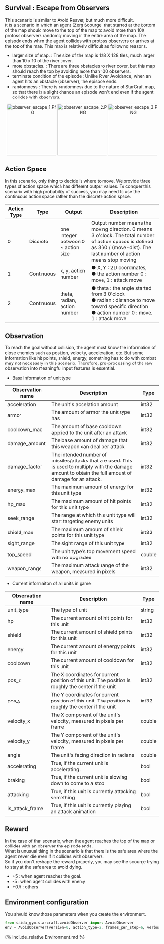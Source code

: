 ## Survival : Escape from Observers

This scenario is similar to Avoid Reaver, but much more difficult.  
It is a scenario in which an agent (Zerg Scourge) that started at the bottom of the map should move to the top of the map to avoid more than 100 protoss observers randomly moving in the entire area of the map.
The episode ends when the agent collides with protoss observers or arrives at the top of the map.
This map is relatively difficult as following reasons.

- larger size of map. : The size of the map is 128 X 128 tiles, much larger than 10 x 10 of the river cover.
- more obstacles. : There are three obstacles to river cover, but this map should reach the top by avoiding more than 100 observers.
- terminate condition of the episode : Unlike River Avoidance, when an agent hits an obstacle (observer), the episode ends.
- randomness : There is randomness due to the nature of StarCraft map, so that there is a slight chance an episode won't end even if the agent collides with observers.

<p style="text-align:center;">
    <img style="max-width:32%; height:12em" src="/SAIDA_RL/assets/image/observer_escape_1.PNG" alt="observer_escape_1.PNG">
    <img style="max-width:32%; height:12em" src="/SAIDA_RL/assets/image/observer_escape_2.PNG" alt="observer_escape_2.PNG">
    <img style="max-width:32%; height:12em" src="/SAIDA_RL/assets/image/Avoid_Observer.gif" alt="observer_escape_3.PNG">
</p>

## Action Space 

In this scenario, only thing to decide is where to move. We provide three types of action space which has different output values.
To conquer this scenario with high probability of success, you may need to use the continuous action space rather than the discrete action space.

 Action Type  | Type | Output | Description |
---- | ---- | ---- | ---- |
0 | Discrete | one integer between 0 ~ action size | Output number means the moving direction. 0 means 3 o'clock. The total number of action spaces is defined as 360 / (move-dist). The last number of action means stop moving |
1 | Continuous | x, y, action number | ● X, Y : 2D coordinates, <br/> ● the action number 0 : move, 1 : attack move |
2 | Continuous | theta, radian, action number | ● theta : the angle started from 3 0'clock  <br/> ● radian : distance to move toward specific direction <br/> ● action number 0 : move, 1 : attack move |

## Observation 

To reach the goal without collision, the agent must know the information of close enemies such as position, velocity, acceleration, etc.
But some information like hit points, shield, energy, something has to do with combat may not necessary in this scenario.
Therefore, pre-processing of the raw observation into meaningful input features is essential.

- Base Information of unit type

Observation name  | Description | Type|
 ---- | ---- | ---- | 
acceleration | The unit's accelation amount | int32 |
armor |The amount of armor the unit type has |int32 
cooldown_max |The amount of base cooldown applied to the unit after an attack |int32 
damage_amount |The base amount of damage that this weapon can deal per attack |int32 
damage_factor |The intended number of missiles/attacks that are used. This is used to multiply with the damage amount to obtain the full amount of damage for an attack. |int32 
energy_max |The maximum amount of energy for this unit type| int32 
hp_max |The maximum amount of hit points for this unit type| int32 
seek_range |The range at which this unit type will start targeting enemy units |int32 
shield_max |The maximum amount of shield points for this unit type| int32 
sight_range |The sight range of this unit type |int32 
top_speed| The unit type's top movement speed with no upgrades |double 
weapon_range |The maximum attack range of the weapon, measured in pixels |int32 

- Current informaiton of all units in game

Observation name  | Description | Type |
 ---- | ---- | ---- | 
unit_type |The type of unit |string 
hp |The current amount of hit points for this unit |int32 
shield |The current amount of shield points for this unit| int32 
energy |The current amount of energy points for this unit |int32 
cooldown |The current amount of cooldown for this unit |int32 
pos_x |The X coordinates for current position of this unit. The position is   roughly the center if the unit |int32 
pos_y |The Y coordinates for current position of this unit. The position is   roughly the center if the unit |int32 
velocity_x |The X component of the unit's velocity, measured in pixels per frame |double 
velocity_y |The Y component of the unit's velocity, measured in pixels per frame| double 
angle |The unit's facing direction in radians |double 
accelerating | True, if the current unit is accelerating. |bool 
braking | True, if the current unit is slowing down to come to a stop |bool 
attacking |True, if this unit is currently attacking something |bool 
is_attack_frame |True, if this unit is currently playing an attack animation |bool  

## Reward

In the case of that scenario, when the agent reaches the top of the map or collides with an observer the episode ends.  
What is unusual thing in the scenario is that there is the safe area where the agent never die even if it collides with observers.  
So if you don't reshape the reward properly, you may see the scourge trying to stay at the safe area to avoid dying.    

- +5 : when agent reaches the goal.
- -5 : when agent collides with enemy
- +0.5 : others

## Environment configuration

You should know those parameters when you create the environment.

```python
from saida_gym.starcraft.avoidObserver import AvoidObserver
env = AvoidObserver(version=0, action_type=2, frames_per_step=6, verbose=0)
```
{% include_relative Environment.md %}
